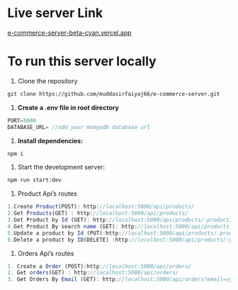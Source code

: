 # Live server Link

[e-commerce-server-beta-cyan.vercel.app](https://e-commerce-server-beta-cyan.vercel.app/)

# To run this server locally

1. Clone the repository

```graphql
git clone https://github.com/muddasirfaiyaj66/e-commerce-server.git
```

1. **Create a  .env  file in root directory** 

```jsx
PORT=5000
DATABASE_URL= //add your mongodb database url

```

1. **Install dependencies:**

```graphql
npm i
```

1. Start the development server:

```graphql
npm run start:dev

```

1. Product Api’s routes

```jsx
1.Create Product(POST): http://localhost:5000/api/products/
2.Get Products(GET) : http://localhost:5000/api/products/
3.Get Product by Id (GET): http://localhost:5000/api/products/:productId
4.Get Product By search name (GET): http://localhost:5000/api/products?searchTerm=iphone
5.Update a product by Id (PUT):http://localhost:5000/api/products/:productId
6.Delete a product by ID(DELETE) :http://localhost:5000/api/products/:productId

```

1. Orders Api’s routes 

```jsx
1. Create a Order (POST):http://localhost:5000/api/orders/
2. Get orders(GET) : http://localhost:5000/api/orders/
3. Get Orders By Email (GET): http://localhost:5000/api/orders?email=xyz@gmail.com
```